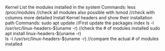 Kernel
    List the modules installed in the system
        Commands:
            less /proc/modules                  //check all modules also possible with
            lsmod                               //check with columns more detailed
    Install Kernel headers and show their installation path
        Commands:
            sudo apt update                     //First update the packages index
            ls -l /usr/src/linux-headers-$(uname -r)    //check the # of modules installed
            sudo apt install linux-headers-$(uname -r)  
            ls -l /usr/src/linux-headers-$(uname -r)    //compare the actual # of modules installed